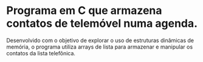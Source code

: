 # Programa em C que armazena contatos de telemóvel numa agenda. 
Desenvolvido com o objetivo de explorar o uso de estruturas dinâmicas de memória, o programa utiliza arrays de lista para armazenar e manipular os contatos da lista telefônica.

